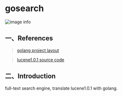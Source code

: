 # gosearch

![image info](https://github.com/Kua-Fu/gsearch/blob/dev/docs/image/poetry.png)

## 一、References

>[golang project layout](https://github.com/golang-standards/project-layout)

>[lucene1.0.1 source code](https://github.com/apache/lucene-solr/tree/releases/lucene/1.0.1)

## 二、Introduction

full-text search engine, translate lucene1.0.1 with golang.




